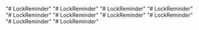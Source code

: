 "# LockReminder" 
"# LockReminder" 
"# LockReminder" 
"# LockReminder" 
"# LockReminder" 
"# LockReminder" 
"# LockReminder" 
"# LockReminder" 
"# LockReminder" 
"# LockReminder" 
